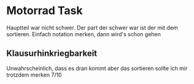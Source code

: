 # Motorrad Task
Hauptteil war nicht schwer. Der part der schwer war ist der mit dem sortieren. Einfach notation merken, dann wird's schon gehen
## Klausurhinkriegbarkeit
Unwahrscheinlich, dass es dran kommt aber das sortieren sollte ich mir trotzdem merken 7/10